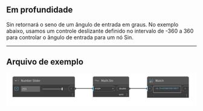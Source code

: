 ## Em profundidade
Sin retornará o seno de um ângulo de entrada em graus. No exemplo abaixo, usamos um controle deslizante definido no intervalo de -360 a 360 para controlar o ângulo de entrada para um nó Sin.
___
## Arquivo de exemplo

![Sin](./DSCore.Math.Sin_img.jpg)

